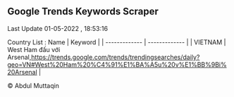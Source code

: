 

## Google Trends Keywords Scraper 
 
Last Update 01-05-2022 , 18:53:16

Country List :
 Name  | Keyword |
| ------------- | ------------- |
| VIETNAM | West Ham đấu với Arsenal,https://trends.google.com/trends/trendingsearches/daily?geo=VN#West%20Ham%20%C4%91%E1%BA%A5u%20v%E1%BB%9Bi%20Arsenal |



© Abdul Muttaqin 
